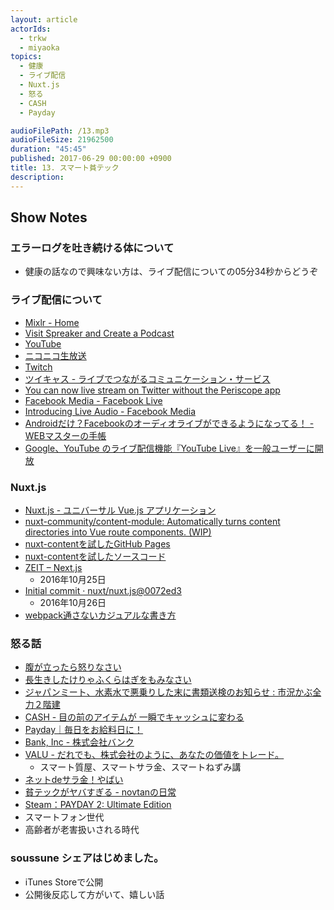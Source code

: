```yaml
---
layout: article
actorIds:
  - trkw
  - miyaoka
topics:
  - 健康
  - ライブ配信
  - Nuxt.js
  - 怒る
  - CASH
  - Payday

audioFilePath: /13.mp3
audioFileSize: 21962500
duration: "45:45"
published: 2017-06-29 00:00:00 +0900
title: 13. スマート貧テック
description:
---
```


## Show Notes

### エラーログを吐き続ける体について
- 健康の話なので興味ない方は、ライブ配信についての05分34秒からどうぞ

### ライブ配信について
- [Mixlr - Home](http://mixlr.com/)
- [Visit Spreaker and Create a Podcast](https://www.spreaker.com/)
- [YouTube](https://www.youtube.com/)
- [ニコニコ生放送](http://live.nicovideo.jp/)
- [Twitch](https://www.twitch.tv/)
- [ツイキャス - ライブでつながるコミュニケーション・サービス](http://twitcasting.tv/)
- [You can now live stream on Twitter without the Periscope app](http://mashable.com/2016/12/14/twitter-live-stream-without-periscope/#bffEYAL0Wsq3)
- [Facebook Media - Facebook Live](https://www.facebook.com/facebookmedia/get-started/facebook-live)
- [Introducing Live Audio - Facebook Media](https://media.fb.com/2016/12/20/introducing-live-audio/)
- [Androidだけ？Facebookのオーディオライブができるようになってる！ - WEBマスターの手帳](https://homepage-reborn.com/2017/06/14/android%E3%81%A0%E3%81%91%EF%BC%9Ffacebook%E3%81%AE%E3%82%AA%E3%83%BC%E3%83%87%E3%82%A3%E3%82%AA%E3%83%A9%E3%82%A4%E3%83%96%E3%81%8C%E3%81%A7%E3%81%8D%E3%82%8B%E3%82%88%E3%81%86%E3%81%AB%E3%81%AA/)
- [Google、YouTube のライブ配信機能『YouTube Live』を一般ユーザーに開放]( http://japanese.engadget.com/2013/12/13/google-youtube-youtube-live/)

### Nuxt.js
- [Nuxt.js - ユニバーサル Vue.js アプリケーション](https://ja.nuxtjs.org/)
- [nuxt-community/content-module: Automatically turns content directories into Vue route components. (WIP)](https://github.com/nuxt-community/content-module)
- [nuxt-contentを試したGitHub Pages](https://soussunefm.github.io/episode/1/)
- [nuxt-contentを試したソースコード](https://github.com/soussune/site)
- [ZEIT – Next.js](https://zeit.co/blog/next)
  - 2016年10月25日
- [Initial commit · nuxt/nuxt.js@0072ed3](https://github.com/nuxt/nuxt.js/commit/0072ed31da6ce39d21046e05898f956cff190390)
  - 2016年10月26日
- [webpack通さないカジュアルな書き方](https://github.com/soussune/soussune.github.io/commit/ebe3474bfd4cf82f2ebe19b7189c49481d976fb9)

### 怒る話
- [腹が立ったら怒りなさい](https://www.amazon.co.jp/dp/4860814614)
- [長生きしたけりゃふくらはぎをもみなさい](https://www.amazon.co.jp/dp/4776207931)
- [ジャパンミート、水素水で悪乗りした末に書類送検のお知らせ : 市況かぶ全力２階建](http://kabumatome.doorblog.jp/archives/65896066.html)
- [CASH - 目の前のアイテムが 一瞬でキャッシュに変わる](https://cash.jp/)
- [Payday｜毎日をお給料日に！](https://payday365.jp/)
- [Bank, Inc - 株式会社バンク](https://bank.co.jp/)
- [VALU - だれでも、株式会社のように、あなたの価値をトレード。](https://valu.is/)
  - スマート質屋、スマートサラ金、スマートねずみ講
- [ネットdeサラ金！やばい](http://b.hatena.ne.jp/entry/340949842/comment/yto)
- [貧テックがヤバすぎる - novtanの日常](http://novtan.hatenablog.com/entry/2017/06/28/230931)
- [Steam：PAYDAY 2: Ultimate Edition](http://store.steampowered.com/app/218620/PAYDAY_2_Ultimate_Edition/)
- スマートフォン世代
- 高齢者が老害扱いされる時代

### soussune シェアはじめました。
- iTunes Storeで公開
- 公開後反応して方がいて、嬉しい話
